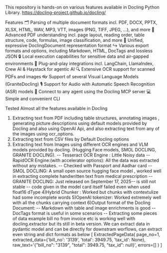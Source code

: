 This repository is hands-on on various features available in Docling Python Library. 
https://docling-project.github.io/docling/

Features
🗂️ Parsing of multiple document formats incl. PDF, DOCX, PPTX, XLSX, HTML, WAV, MP3, VTT, images (PNG, TIFF, JPEG, ...), and more
📑 Advanced PDF understanding incl. page layout, reading order, table structure, code, formulas, image classification, and more
🧬 Unified, expressive DoclingDocument representation format
↪️ Various export formats and options, including Markdown, HTML, DocTags and lossless JSON
🔒 Local execution capabilities for sensitive data and air-gapped environments
🤖 Plug-and-play integrations incl. LangChain, LlamaIndex, Crew AI & Haystack for agentic AI
🔍 Extensive OCR support for scanned PDFs and images
👓 Support of several Visual Language Models (GraniteDocling)
🎙️ Support for Audio with Automatic Speech Recognition (ASR) models
🔌 Connect to any agent using the Docling MCP server
💻 Simple and convenient CLI

Tested Almost all the features available in Docling 

1) Extracting text from PDF including table structures, annotating images , generating picture descriptions using default models provided by Docling and also using OpenAI Api, and also extracting text from any of the
  images using ocr_options.
2) Extracting text from CSV files by Default Docling options
3) Extracting text from Images using different OCR engines and VLM models provided by docling. (Hugging Face models, SMOL DOCLING, GRANITE DOCLING).
      -- Tesseract OCR Engine : Little Noisy data
      -- RapidOCR Engine:(with accelerator options): All the data was extracted without any mistakes.
      -- Checked with Passport and Aadhar card
      -- SMOL DOCLING: A small open source hugging face model , worked well in extracting complete handwritten text from medical prescription
      -- GRANITE DOCLING: Just released on September 17, 2025-- is still not stable -- code given in the model card itself failed even when used float16 dType
4)Hybrid Chunker : Worked but chunks with contextulize had some incomplete words
5)OpenAI tokenizer: Worked extremely well with all the chunks carrying context
6)Output format of the Docling Document:
       -- Markdown with table and image enrichments is good
       -- DocTags format is useful in some scenarios
       -- Extracting some pieces of data example bill no from invoice etc is working well with docling.extractor but its still in beta version. We can extract data in pydantic model and can be directly for downstram worflows, can extract even string and dict formats as below
   [
    ExtractedPageData(
        page_no=1,
        extracted_data={'bill_no': '3139', 'total': 3949.75, 'tax_id': None},
        raw_text='{"bill_no": "3139", "total": 3949.75, "tax_id": null}',
        errors=[]
    )
]
